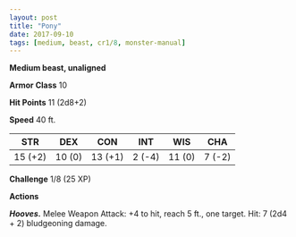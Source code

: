 ```yaml
---
layout: post
title: "Pony"
date: 2017-09-10
tags: [medium, beast, cr1/8, monster-manual]
---
```


**Medium beast, unaligned**

**Armor Class** 10

**Hit Points** 11 (2d8+2)

**Speed** 40 ft.

|   STR   |   DEX   |   CON   |   INT   |   WIS   |   CHA   |
|:-----:|:-----:|:-----:|:-----:|:-----:|:-----:|
| 15 (+2) | 10 (0) | 13 (+1) | 2 (-4) | 11 (0) | 7 (-2) |

**Challenge** 1/8 (25 XP)

**Actions**

***Hooves.*** Melee Weapon Attack: +4 to hit, reach 5 ft., one target. Hit: 7 (2d4 + 2) bludgeoning damage.

